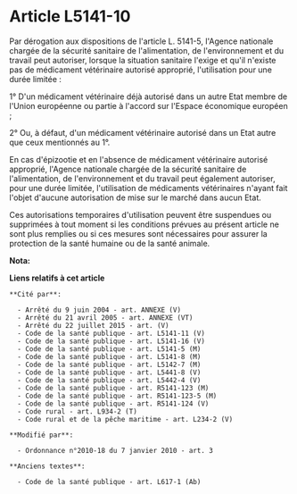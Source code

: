 # Article L5141-10

Par dérogation aux dispositions de l'article L. 5141-5, l'Agence nationale chargée de la sécurité sanitaire de
l'alimentation, de l'environnement et du travail peut autoriser, lorsque la situation sanitaire l'exige et qu'il n'existe pas
de médicament vétérinaire autorisé approprié, l'utilisation pour une durée limitée : 

1° D'un médicament vétérinaire déjà autorisé dans un autre Etat membre de l'Union européenne ou partie à l'accord sur
l'Espace économique européen ; 

2° Ou, à défaut, d'un médicament vétérinaire autorisé dans un Etat autre que ceux mentionnés au 1°. 

En cas d'épizootie et en l'absence de médicament vétérinaire autorisé approprié, l'Agence nationale chargée de la sécurité
sanitaire de l'alimentation, de l'environnement et du travail peut également autoriser, pour une durée limitée, l'utilisation
de médicaments vétérinaires n'ayant fait l'objet d'aucune autorisation de mise sur le marché dans aucun Etat. 

Ces autorisations temporaires d'utilisation peuvent être suspendues ou supprimées à tout moment si les conditions prévues au
présent article ne sont plus remplies ou si ces mesures sont nécessaires pour assurer la protection de la santé humaine ou de
la santé animale.

**Nota:**



**Liens relatifs à cet article**

	**Cité par**:

	  - Arrêté du 9 juin 2004 - art. ANNEXE (V)
	  - Arrêté du 21 avril 2005 - art. ANNEXE (VT)
	  - Arrêté du 22 juillet 2015 - art. (V)
	  - Code de la santé publique - art. L5141-11 (V)
	  - Code de la santé publique - art. L5141-16 (V)
	  - Code de la santé publique - art. L5141-5 (M)
	  - Code de la santé publique - art. L5141-8 (M)
	  - Code de la santé publique - art. L5142-7 (M)
	  - Code de la santé publique - art. L5441-8 (V)
	  - Code de la santé publique - art. L5442-4 (V)
	  - Code de la santé publique - art. R5141-123 (M)
	  - Code de la santé publique - art. R5141-123-5 (M)
	  - Code de la santé publique - art. R5141-124 (V)
	  - Code rural - art. L934-2 (T)
	  - Code rural et de la pêche maritime - art. L234-2 (V)

	**Modifié par**:

	  - Ordonnance n°2010-18 du 7 janvier 2010 - art. 3

	**Anciens textes**:

	  - Code de la santé publique - art. L617-1 (Ab)
